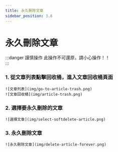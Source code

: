 ```yaml
---
title: 永久刪除文章
sidebar_position: 3.6
---
```


# 永久刪除文章

:::danger 謹慎操作
此操作不可還原，請小心操作！！<br/>
:::

### 1. 從文章列表點擊回收桶，進入文章回收桶頁面

    ![文章列表](img/go-to-article-trash.png)
    ![文章回收桶](img/article-trash.png)

### 2. 選擇要永久刪除的文章

    ![選擇文章](img/select-softdelete-article.png)

### 3. 永久刪除文章

    ![永久刪除文章](img/delete-article-forever.png)
